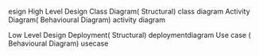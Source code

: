 esign
High Level Design
Class Diagram( Structural) class diagram Activity Diagram( Behavioural Diagram) activity diagram

Low Level Design
Deployment( Structural) deploymentdiagram Use case ( Behavioural Diagram) usecase

